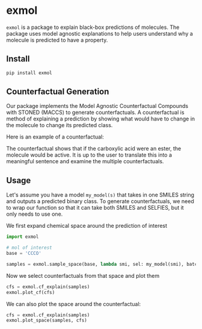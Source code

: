 # exmol

`exmol` is a package to explain black-box predictions of molecules. The package uses model agnostic explanations to help users understand why a molecule is predicted to have a property.

## Install

```sh
pip install exmol
```

## Counterfactual Generation

Our package implements the Model Agnostic Counterfactual Compounds with STONED (MACCS) to generate counterfactuals.
A counterfactual is method of explaining a prediction by showing what would have to change in the molecule to change its predicted class.

Here is an example of a counterfactual:

The counterfactual shows that if the carboxylic acid were an ester, the molecule would be active. It is up to the user to translate this into a meaningful sentence and examine the multiple counterfactuals.

## Usage

Let's assume you have a model `my_model(s)` that takes in one SMILES string and outputs a predicted binary class.
To generate counterfactuals, we need to wrap our function so that it can take both SMILES and SELFIES, but
it only needs to use one.

We first expand chemical space around the prediction of interest

```py
import exmol

# mol of interest
base = 'CCCO'

samples = exmol.sample_space(base, lambda smi, sel: my_model(smi), batched=False)
```

Now we select counterfactuals from that space and plot them

```py
cfs = exmol.cf_explain(samples)
exmol.plot_cf(cfs)
```

We can also plot the space around the counterfactual:

```py
cfs = exmol.cf_explain(samples)
exmol.plot_space(samples, cfs)
```

